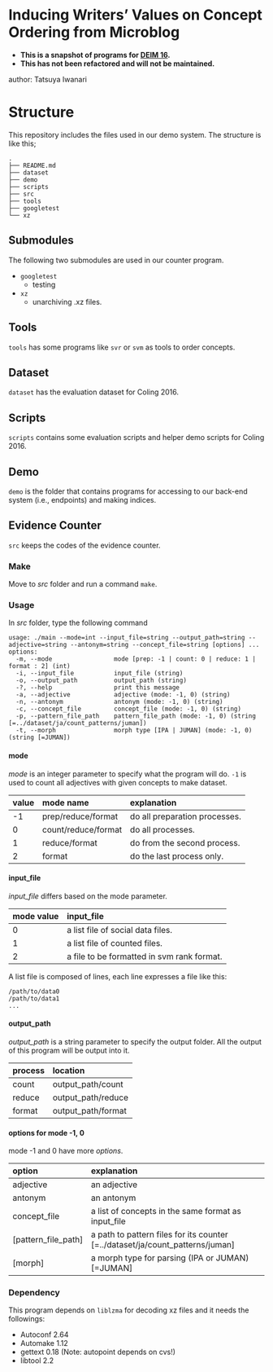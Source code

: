 # Inducing Writers’ Values on Concept Ordering from Microblog
- **This is a snapshot of programs for [DEIM 16](http://db-event.jpn.org/deim2017/).**
- **This has not been refactored and will not be maintained.**

author: Tatsuya Iwanari

# Structure
This repository includes the files used in our demo system. The structure is like this;

```
.
├── README.md
├── dataset
├── demo
├── scripts
├── src
├── tools
├── googletest
└── xz
```

## Submodules
The following two submodules are used in our counter program.

- `googletest`
    - testing
- `xz`
    - unarchiving .xz files.

## Tools
`tools` has some programs like `svr` or `svm` as tools to order concepts.

## Dataset
`dataset` has the evaluation dataset for Coling 2016.

## Scripts
`scripts` contains some evaluation scripts and helper demo scripts for Coling 2016.

## Demo
`demo` is the folder that contains programs for accessing to our back-end system (i.e., endpoints) and making indices.

## Evidence Counter
`src` keeps the codes of the evidence counter.

### Make
Move to _src_ folder and run a command ``make``.

### Usage
In _src_ folder, type the following command

```
usage: ./main --mode=int --input_file=string --output_path=string --adjective=string --antonym=string --concept_file=string [options] ...
options:
  -m, --mode                 mode [prep: -1 | count: 0 | reduce: 1 | format : 2] (int)
  -i, --input_file           input_file (string)
  -o, --output_path          output_path (string)
  -?, --help                 print this message
  -a, --adjective            adjective (mode: -1, 0) (string)
  -n, --antonym              antonym (mode: -1, 0) (string)
  -c, --concept_file         concept_file (mode: -1, 0) (string)
  -p, --pattern_file_path    pattern_file_path (mode: -1, 0) (string [=../dataset/ja/count_patterns/juman])
  -t, --morph                morph type [IPA | JUMAN] (mode: -1, 0) (string [=JUMAN])
```

#### mode
_mode_ is an integer parameter to specify what the program will do.
`-1` is used to count all adjectives with given concepts to make dataset.

| value | mode name | explanation |
|:------|:----------|:------------|
| -1 | prep/reduce/format | do all preparation processes. |
| 0 | count/reduce/format | do all processes. |
| 1 | reduce/format | do from the second process. |
| 2 | format | do the last process only. |

#### input\_file
_input\_file_ differs based on the mode parameter.

| mode value | input\_file |
|:-----------|:------------|
| 0 | a list file of social data files. |
| 1 | a list file of counted files. |
| 2 | a file to be formatted in svm rank format. |

A list file is composed of lines, each line expresses a file like this:

```
/path/to/data0
/path/to/data1
...
```

#### output\_path
_output\_path_ is a string parameter to specify the output folder.
All the output of this program will be output into it.

| process | location |
|:--------|:---------|
| count | output\_path/count |
| reduce | output\_path/reduce |
| format | output\_path/format |


#### options for mode -1, 0
mode -1 and 0 have more _options_.

| option | explanation |
|:-------|:------------|
| adjective | an adjective |
| antonym | an antonym |
| concept\_file | a list of concepts in the same format as input\_file |
| [pattern\_file\_path] | a path to pattern files for its counter [=../dataset/ja/count_patterns/juman] |
| [morph] | a morph type for parsing (IPA or JUMAN) [=JUMAN] |


### Dependency
This program depends on `liblzma` for decoding xz files and it
needs the followings:

- Autoconf 2.64
- Automake 1.12
- gettext 0.18 (Note: autopoint depends on cvs!)
- libtool 2.2
